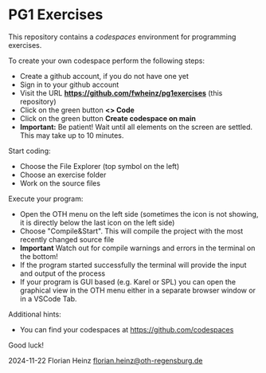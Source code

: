 # PG1 Exercises

This repository contains a *codespaces* environment for programming exercises.

To create your own codespace perform the following steps:

- Create a github account, if you do not have one yet
- Sign in to your github account
- Visit the URL **https://github.com/fwheinz/pg1exercises** (this repository)
- Click on the green button **<> Code**
- Click on the green button **Create codespace on main**
- **Important:** Be patient! Wait until all elements on the screen are settled. This may take up to 10 minutes.

Start coding:

- Choose the File Explorer (top symbol on the left)
- Choose an exercise folder
- Work on the source files

Execute your program:

- Open the OTH menu on the left side (sometimes the icon is not showing, it is directly below the last icon on the left side)
- Choose "Compile&Start". This will compile the project with the most recently changed source file
- **Important** Watch out for compile warnings and errors in the terminal on the bottom!
- If the program started successfully the terminal will provide the input and output of the process
- If your program is GUI based (e.g. Karel or SPL) you can open the graphical view in the OTH menu either in a separate browser window or in a VSCode Tab.

Additional hints:

- You can find your codespaces at https://github.com/codespaces

Good luck!

2024-11-22 Florian Heinz <florian.heinz@oth-regensburg.de>
